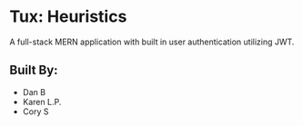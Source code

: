 # Tux: Heuristics

A full-stack MERN application with built in user authentication utilizing JWT.

## Built By: ##

- Dan B
- Karen L.P.
- Cory S